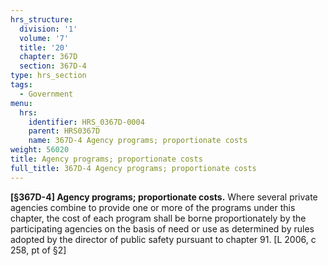 ```yaml
---
hrs_structure:
  division: '1'
  volume: '7'
  title: '20'
  chapter: 367D
  section: 367D-4
type: hrs_section
tags:
  - Government
menu:
  hrs:
    identifier: HRS_0367D-0004
    parent: HRS0367D
    name: 367D-4 Agency programs; proportionate costs
weight: 56020
title: Agency programs; proportionate costs
full_title: 367D-4 Agency programs; proportionate costs
---
```

**[§367D-4] Agency programs; proportionate costs.** Where several private agencies combine to provide one or more of the programs under this chapter, the cost of each program shall be borne proportionately by the participating agencies on the basis of need or use as determined by rules adopted by the director of public safety pursuant to chapter 91\. [L 2006, c 258, pt of §2]